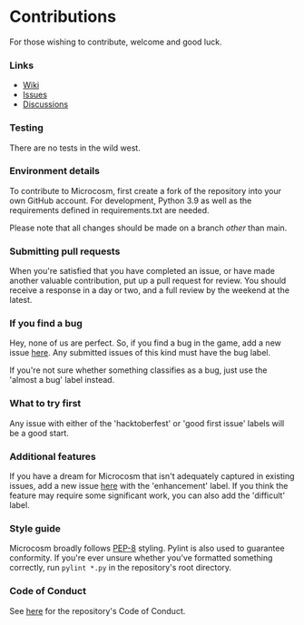 # Contributions

For those wishing to contribute, welcome and good luck.

### Links

- [Wiki](https://github.com/ChrisNeedham24/microcosm/wiki)
- [Issues](https://github.com/ChrisNeedham24/microcosm/issues)
- [Discussions](https://github.com/ChrisNeedham24/microcosm/discussions)

### Testing

There are no tests in the wild west.

### Environment details

To contribute to Microcosm, first create a fork of the repository into your own GitHub account.
For development, Python 3.9 as well as the requirements defined in requirements.txt are needed.

Please note that all changes should be made on a branch *other* than main.

### Submitting pull requests

When you're satisfied that you have completed an issue, or have made another valuable contribution, put up a pull request for review.
You should receive a response in a day or two, and a full review by the weekend at the latest.

### If you find a bug

Hey, none of us are perfect. So, if you find a bug in the game, add a new issue [here](https://github.com/ChrisNeedham24/microcosm/issues/new).
Any submitted issues of this kind must have the bug label.

If you're not sure whether something classifies as a bug, just use the 'almost a bug' label instead.

### What to try first

Any issue with either of the 'hacktoberfest' or 'good first issue' labels will be a good start.

### Additional features

If you have a dream for Microcosm that isn't adequately captured in existing issues, add a new issue [here](https://github.com/ChrisNeedham24/microcosm/issues/new) with the  'enhancement' label.
If you think the feature may require some significant work, you can also add the 'difficult' label.

### Style guide

Microcosm broadly follows [PEP-8](https://peps.python.org/pep-0008/) styling.
Pylint is also used to guarantee conformity.
If you're ever unsure whether you've formatted something correctly, run `pylint *.py` in the repository's root directory.

### Code of Conduct

See [here](/CODE-OF-CONDUCT.md) for the repository's Code of Conduct.